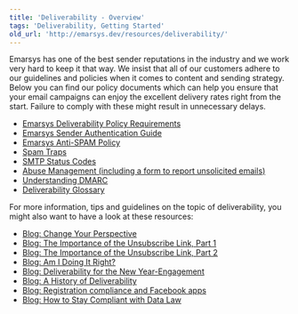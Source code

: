 ```yaml
---
title: 'Deliverability - Overview'
tags: 'Deliverability, Getting Started'
old_url: 'http://emarsys.dev/resources/deliverability/'
---
```


Emarsys has one of the best sender reputations in the industry and we work very hard to keep it that way. We insist that all of our customers adhere to our guidelines and policies when it comes to content and sending strategy. Below you can find our policy documents which can help you ensure that your email campaigns can enjoy the excellent delivery rates right from the start. Failure to comply with these might result in unnecessary delays.

- [Emarsys Deliverability Policy Requirements](/Resources/policy-requirements.md "Emarsys Deliverability Policy Requirements")
- [Emarsys Sender Authentication Guide](/Resources/sender-authentication-guide.md "Sender Authentication Guide")
- [Emarsys Anti-SPAM Policy](/Resources/anti-spam-policy.md "Anti-Spam Policy")
- [Spam Traps](/Resources/spam-traps.md "Spam Traps")
- [SMTP Status Codes](/Resources/smtp-status-codes.md "SMTP Status Codes")
- [Abuse Management (including a form to report unsolicited emails)](/Resources/abuse-management.md "Abuse Management")
- [Understanding DMARC](/Resources/dmarc.md)
- [Deliverability Glossary](/Resources/glossary.md "Deliverability Glossary")

 For more information, tips and guidelines on the topic of deliverability, you might also want to have a look at these resources:

- [Blog: Change Your Perspective](http://www.emarsys.com/en/resources/blog/change-your-perspective/)
- [Blog: The Importance of the Unsubscribe Link, Part 1](http://www.emarsys.com/en/the-importance-of-the-unsubscribe-link-part-one/)
- [Blog: The Importance of the Unsubscribe Link, Part 2](http://www.emarsys.com/en/the-importance-of-the-unsubscribe-link-part-two/)
- [Blog: Am I Doing It Right?](http://www.emarsys.com/en/am-i-doing-it-right-best-practices-and-compliance-with-isp-policies/)
- [Blog: Deliverability for the New Year-Engagement](http://www.emarsys.com/en/resources/blog/deliverability-for-the-new-year-engagement/)
- [Blog: A History of Deliverability](http://www.emarsys.com/en/a-brief-history-of-spam-filtering-and-deliverability-gunter-haselberger/)
- [Blog: Registration compliance and Facebook apps](http://www.emarsys.com/en/resources/blog/registration-compliance-and-facebook-apps-sebastiaan-de-vos/)
- [Blog: How to Stay Compliant with Data Law](http://www.emarsys.com/en/resources/blog/how-to-stay-compliant-with-data-law/)